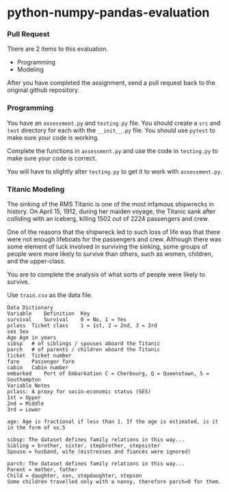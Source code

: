 # python-numpy-pandas-evaluation

### Pull Request

There are 2 items to this evaluation.

- Programming
- Modeling

After you have completed the assignment, send a pull request back to the original github repository.

### Programming

You have an `assessment.py` and `testing.py` file. You should create a `src` and `test` directory for each with the `__init__.py` file. You should use `pytest` to make sure your code is working.

Complete the functions in `assessment.py` and use the code in `testing.py` to make sure your code is correct.

You will have to slightly alter `testing.py` to get it to work with `assessment.py`.

### Titanic Modeling

The sinking of the RMS Titanic is one of the most infamous shipwrecks in history. On April 15, 1912, during her maiden voyage, the Titanic sank after colliding with an iceberg, killing 1502 out of 2224 passengers and crew.

One of the reasons that the shipwreck led to such loss of life was that there were not enough lifeboats for the passengers and crew. Although there was some element of luck involved in surviving the sinking, some groups of people were more likely to survive than others, such as women, children, and the upper-class.

You are to complete the analysis of what sorts of people were likely to survive.

Use `train.csv` as the data file.

```
Data Dictionary
Variable	Definition	Key
survival	Survival	0 = No, 1 = Yes
pclass	Ticket class	1 = 1st, 2 = 2nd, 3 = 3rd
sex	Sex
Age	Age in years
sibsp	# of siblings / spouses aboard the Titanic
parch	# of parents / children aboard the Titanic
ticket	Ticket number
fare	Passenger fare
cabin	Cabin number
embarked	Port of Embarkation	C = Cherbourg, Q = Queenstown, S = Southampton
Variable Notes
pclass: A proxy for socio-economic status (SES)
1st = Upper
2nd = Middle
3rd = Lower

age: Age is fractional if less than 1. If the age is estimated, is it in the form of xx.5

sibsp: The dataset defines family relations in this way...
Sibling = brother, sister, stepbrother, stepsister
Spouse = husband, wife (mistresses and fiancés were ignored)

parch: The dataset defines family relations in this way...
Parent = mother, father
Child = daughter, son, stepdaughter, stepson
Some children travelled only with a nanny, therefore parch=0 for them.
```
